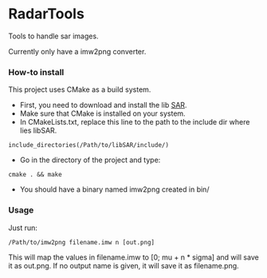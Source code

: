 RadarTools
==========

Tools to handle sar images.

Currently only have a imw2png converter.

### How-to install
This project uses CMake as a build system.

* First, you need to download and install the lib [SAR](https://github.com/syvlo/LibSAR).
* Make sure that CMake is installed on your system.
* In CMakeLists.txt, replace this line to the path to the include dir where lies libSAR.
```
include_directories(/Path/to/libSAR/include/)
```
* Go in the directory of the project and type:
```
cmake . && make
```
* You should have a binary named imw2png created in bin/

### Usage
Just run:

```
/Path/to/imw2png filename.imw n [out.png]
```

This will map the values in filename.imw to [0; mu + n * sigma] and will save it as out.png. If no output name is given, it will save it as filename.png.


